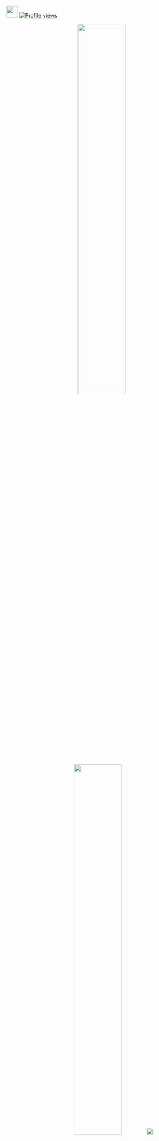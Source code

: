 <img src="https://raw.githubusercontent.com/MartinHeinz/MartinHeinz/master/wave.gif" width="30px"> [![Profile views](https://gpvc.arturio.dev/Oreofreakshake)](https://github.com/Oreofreakshake)
<p align="center">
  <img height="50%" width="auto" src ="https://github-readme-stats.vercel.app/api?username=Oreofreakshake&show_icons=true&count_private=true&theme=darcula&hide_border=true&hide=issues,contribs&bg_color=00000000">
  <img height="50%" width="auto" src ="https://github-readme-stats.vercel.app/api/top-langs/?username=Oreofreakshake&layout=compact&hide_border=true&theme=darcula&bg_color=00000000&langs_count=6&hide=jupyter%20notebook,tex,css,php">
  <img src ="https://github-readme-streak-stats.herokuapp.com?user=Oreofreakshake&theme=darcula&hide_border=true&background=FFFFFF00">
  <br>
  <br>
  <a href="https://www.google.com"> <img align="center" src="https://cdn.buymeacoffee.com/buttons/v2/default-orange.png" height="50" width="210" alt="aveek.saha" /></a>
</p>
